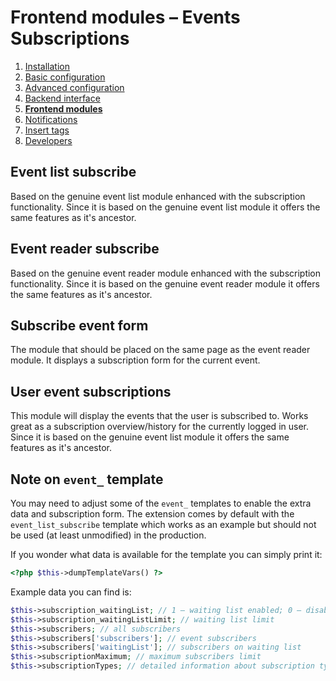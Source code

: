 # Frontend modules – Events Subscriptions

1. [Installation](01-installation.md)
2. [Basic configuration](02-basics.md)
3. [Advanced configuration](03-advanced.md)
4. [Backend interface](04-backend.md)
5. [**Frontend modules**](05-frontend-modules.md)
6. [Notifications](06-notifications.md)
7. [Insert tags](07-insert-tags.md)
8. [Developers](08-developers.md)


## Event list subscribe

Based on the genuine event list module enhanced with the subscription functionality. Since it is based 
on the genuine event list module it offers the same features as it's ancestor.


## Event reader subscribe

Based on the genuine event reader module enhanced with the subscription functionality. Since it is based 
on the genuine event reader module it offers the same features as it's ancestor.


## Subscribe event form

The module that should be placed on the same page as the event reader module. It displays
a subscription form for the current event. 


## User event subscriptions

This module will display the events that the user is subscribed to. Works great as a subscription
overview/history for the currently logged in user. Since it is based on the genuine event list module
it offers the same features as it's ancestor.


## Note on `event_` template

You may need to adjust some of the `event_` templates to enable the extra data and subscription form.
The extension comes by default with the `event_list_subscribe` template which works as an example
but should not be used (at least unmodified) in the production.

If you wonder what data is available for the template you can simply print it:

```php
<?php $this->dumpTemplateVars() ?>
```

Example data you can find is:

```php
$this->subscription_waitingList; // 1 – waiting list enabled; 0 – disabled
$this->subscription_waitingListLimit; // waiting list limit
$this->subscribers; // all subscribers
$this->subscribers['subscribers']; // event subscribers
$this->subscribers['waitingList']; // subscribers on waiting list
$this->subscriptionMaximum; // maximum subscribers limit
$this->subscriptionTypes; // detailed information about subscription types
```
